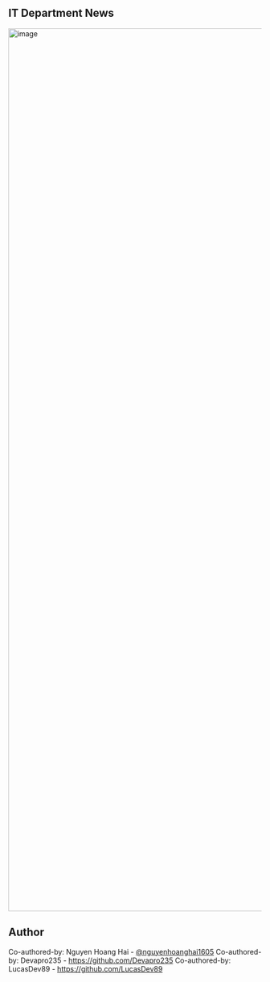 ## IT Department News

<img width="1425" height="1755" alt="image" src="https://github.com/user-attachments/assets/d49d6dcb-33d0-4a86-aa28-e3382e0dcf09" />


## Author
Co-authored-by: Nguyen Hoang Hai - [@nguyenhoanghai1605](https://github.com/nguyenhoanghai1605)
Co-authored-by: Devapro235 - https://github.com/Devapro235
Co-authored-by: LucasDev89 - https://github.com/LucasDev89 